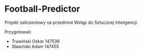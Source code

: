 # Football-Predictor
Projekt zaliczeniowy na przedmiot Wstęp do Sztucznej Inteligencji.

Przygotowali:
- Trawiński Oskar 147536
- Sławiński Adam 147455

